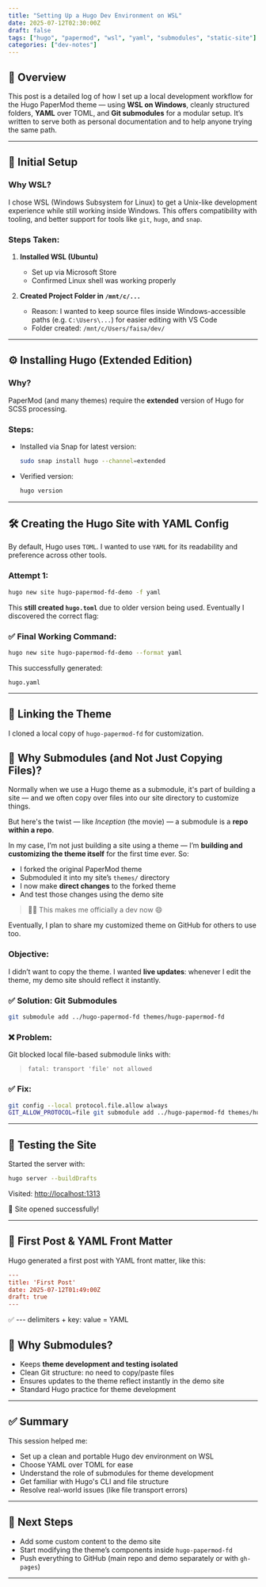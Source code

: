 ```yaml
---
title: "Setting Up a Hugo Dev Environment on WSL"
date: 2025-07-12T02:30:00Z
draft: false
tags: ["hugo", "papermod", "wsl", "yaml", "submodules", "static-site"]
categories: ["dev-notes"]
---
```


## 🚀 Overview

This post is a detailed log of how I set up a local development workflow for the Hugo PaperMod theme — using **WSL on Windows**, cleanly structured folders, **YAML** over TOML, and **Git submodules** for a modular setup. It’s written to serve both as personal documentation and to help anyone trying the same path.

---

## 🧱 Initial Setup

### Why WSL?

I chose WSL (Windows Subsystem for Linux) to get a Unix-like development experience while still working inside Windows. This offers compatibility with tooling, and better support for tools like `git`, `hugo`, and `snap`.

### Steps Taken:

1. **Installed WSL (Ubuntu)**
   - Set up via Microsoft Store
   - Confirmed Linux shell was working properly

2. **Created Project Folder in `/mnt/c/...`**
   - Reason: I wanted to keep source files inside Windows-accessible paths (e.g. `C:\Users\...`) for easier editing with VS Code
   - Folder created: `/mnt/c/Users/faisa/dev/`

---

## ⚙️ Installing Hugo (Extended Edition)

### Why?

PaperMod (and many themes) require the **extended** version of Hugo for SCSS processing.

### Steps:

- Installed via Snap for latest version:
  ```bash
  sudo snap install hugo --channel=extended
  ```

- Verified version:
  ```bash
  hugo version
  ```

---

## 🛠️ Creating the Hugo Site with YAML Config

By default, Hugo uses `TOML`. I wanted to use `YAML` for its readability and preference across other tools.

### Attempt 1:

```bash
hugo new site hugo-papermod-fd-demo -f yaml
```

This **still created `hugo.toml`** due to older version being used. Eventually I discovered the correct flag:

### ✅ Final Working Command:

```bash
hugo new site hugo-papermod-fd-demo --format yaml
```

This successfully generated:

```text
hugo.yaml
```

---

## 🎨 Linking the Theme

I cloned a local copy of `hugo-papermod-fd` for customization.

## 💭 Why Submodules (and Not Just Copying Files)?

Normally when we use a Hugo theme as a submodule, it's part of building a site — and we often copy over files into our site directory to customize things.

But here's the twist — like *Inception* (the movie) — a submodule is a **repo within a repo**.

In my case, I’m not just building a site using a theme — I’m **building and customizing the theme itself** for the first time ever. So:

- I forked the original PaperMod theme  
- Submoduled it into my site’s `themes/` directory  
- I now make **direct changes** to the forked theme  
- And test those changes using the demo site

> 🧑‍💻 This makes me officially a dev now 😄

Eventually, I plan to share my customized theme on GitHub for others to use too.

### Objective:

I didn’t want to copy the theme. I wanted **live updates**: whenever I edit the theme, my demo site should reflect it instantly.

### ✅ Solution: Git Submodules

```bash
git submodule add ../hugo-papermod-fd themes/hugo-papermod-fd
```

### ❌ Problem:

Git blocked local file-based submodule links with:
> `fatal: transport 'file' not allowed`

### ✅ Fix:

```bash
git config --local protocol.file.allow always
GIT_ALLOW_PROTOCOL=file git submodule add ../hugo-papermod-fd themes/hugo-papermod-fd
```

---

## 🧪 Testing the Site

Started the server with:

```bash
hugo server --buildDrafts
```

Visited: [http://localhost:1313](http://localhost:1313)

🎉 Site opened successfully!

---

## 📝 First Post & YAML Front Matter

Hugo generated a first post with YAML front matter, like this:

```toml
---
title: 'First Post'
date: 2025-07-12T01:49:00Z
draft: true
---
```

✅ --- delimiters + key: value = YAML

## 🤔 Why Submodules?

- Keeps **theme development and testing isolated**
- Clean Git structure: no need to copy/paste files
- Ensures updates to the theme reflect instantly in the demo site
- Standard Hugo practice for theme development

---

## ✅ Summary

This session helped me:

- Set up a clean and portable Hugo dev environment on WSL
- Choose YAML over TOML for ease
- Understand the role of submodules for theme development
- Get familiar with Hugo's CLI and file structure
- Resolve real-world issues (like file transport errors)

---

## 📌 Next Steps

- Add some custom content to the demo site
- Start modifying the theme’s components inside `hugo-papermod-fd`
- Push everything to GitHub (main repo and demo separately or with `gh-pages`)

---
